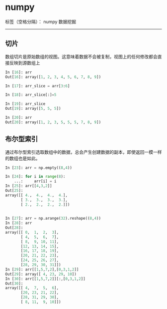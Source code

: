 ﻿# numpy

标签（空格分隔）： numpy 数据挖掘 

---
## 切片
数组切片是原始数组的视图。这意味着数据不会被复制，视图上的任何修改都会直接反映到源数组上
```python
In [16]: arr
Out[16]: array([1, 2, 3, 4, 5, 6, 7, 8, 9])

In [17]: arr_slice = arr[3:6]

In [18]: arr_slice[:]=5

In [19]: arr_slice
Out[19]: array([5, 5, 5])

In [20]: arr
Out[20]: array([1, 2, 3, 5, 5, 5, 7, 8, 9])

```
## 布尔型索引
通过布尔型索引选取数组中的数据，总会产生创建数据的副本，即使返回一模一样的数组也是如此。
```python
In [23]: arr = np.empty((8,4))

In [24]: for i in range(8):
    ...:     arr[i] = i
In [25]: arr[[4,3,2]]
Out[25]:
array([[ 4.,  4.,  4.,  4.],
       [ 3.,  3.,  3.,  3.],
       [ 2.,  2.,  2.,  2.]])
       
       
In [27]: arr = np.arange(32).reshape((8,4))
In [28]: arr
Out[28]:
array([[ 0,  1,  2,  3],
       [ 4,  5,  6,  7],
       [ 8,  9, 10, 11],
       [12, 13, 14, 15],
       [16, 17, 18, 19],
       [20, 21, 22, 23],
       [24, 25, 26, 27],
       [28, 29, 30, 31]])
In [29]: arr[[1,5,7,2],[0,3,1,2]]
Out[29]: array([ 4, 23, 29, 10])
In [30]: arr[[1,5,7,2]][:,[0,3,1,2]]
Out[30]:
array([[ 4,  7,  5,  6],
       [20, 23, 21, 22],
       [28, 31, 29, 30],
       [ 8, 11,  9, 10]])
```



